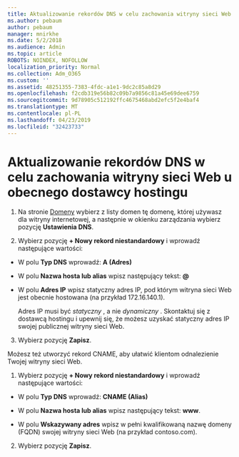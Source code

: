 ```yaml
---
title: Aktualizowanie rekordów DNS w celu zachowania witryny sieci Web u obecnego dostawcy hostingu
ms.author: pebaum
author: pebaum
manager: mnirkhe
ms.date: 5/2/2018
ms.audience: Admin
ms.topic: article
ROBOTS: NOINDEX, NOFOLLOW
localization_priority: Normal
ms.collection: Adm_O365
ms.custom: ''
ms.assetid: 48251355-7383-4fdc-a1e1-9dc2c85a8d29
ms.openlocfilehash: f2cdb319e56b82c09b7a9856c81a45e69dee6759
ms.sourcegitcommit: 9d78905c512192ffc4675468abd2efc5f2e4baf4
ms.translationtype: MT
ms.contentlocale: pl-PL
ms.lasthandoff: 04/23/2019
ms.locfileid: "32423733"
---
```

# <a name="update-dns-records-to-keep-your-website-with-your-current-hosting-provider"></a>Aktualizowanie rekordów DNS w celu zachowania witryny sieci Web u obecnego dostawcy hostingu

1. Na stronie [Domeny](https://portal.office.com/adminportal/home#/Domains) wybierz z listy domen tę domenę, której używasz dla witryny internetowej, a następnie w okienku zarządzania wybierz pozycję **Ustawienia DNS**. 
    
2. Wybierz pozycję **+ Nowy rekord niestandardowy** i wprowadź następujące wartości: 
    
  - W polu **Typ DNS** wprowadź: **A (Adres)**
    
  - W polu **Nazwa hosta lub alias** wpisz następujący tekst: **@**
    
  - W polu **Adres IP** wpisz statyczny adres IP, pod którym witryna sieci Web jest obecnie hostowana (na przykład 172.16.140.1). 
    
    Adres IP musi być  *statyczny*  , a nie  *dynamiczny*  . Skontaktuj się z dostawcą hostingu i upewnij się, że możesz uzyskać statyczny adres IP swojej publicznej witryny sieci Web. 
    
3. Wybierz pozycję **Zapisz**. 
    
Możesz też utworzyć rekord CNAME, aby ułatwić klientom odnalezienie Twojej witryny sieci Web.
  
1. Wybierz pozycję **+ Nowy rekord niestandardowy** i wprowadź następujące wartości: 
    
  - W polu **Typ DNS** wprowadź: **CNAME (Alias)**
    
  - W polu **Nazwa hosta lub alias** wpisz następujący tekst: **www**.
    
  - W polu **Wskazywany adres** wpisz w pełni kwalifikowaną nazwę domeny (FQDN) swojej witryny sieci Web (na przykład contoso.com). 
    
2. Wybierz pozycję **Zapisz**. 
    

